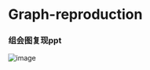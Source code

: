 # Graph-reproduction
### 组会图复现ppt
![image](https://github.com/iOPENCap/Graph-reproduction/assets/121782993/e322e898-e490-4057-970e-0b484cce09d9)
